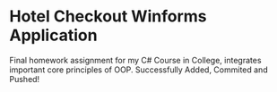 # Hotel Checkout Winforms Application
Final homework assignment for my C# Course in College, integrates important core principles of OOP.
Successfully Added, Commited and Pushed!